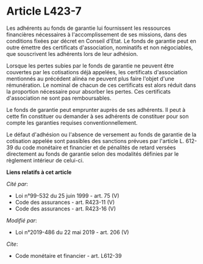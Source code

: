 # Article L423-7

Les adhérents au fonds de garantie lui fournissent les ressources financières nécessaires à l'accomplissement de ses
missions, dans des conditions fixées par décret en Conseil d'Etat. Le fonds de garantie peut en outre émettre des certificats
d'association, nominatifs et non négociables, que souscrivent les adhérents lors de leur adhésion.

Lorsque les pertes subies par le fonds de garantie ne peuvent être couvertes par les cotisations déjà appelées, les
certificats d'association mentionnés au précédent alinéa ne peuvent plus faire l'objet d'une rémunération. Le nominal de
chacun de ces certificats est alors réduit dans la proportion nécessaire pour absorber les pertes. Ces certificats
d'association ne sont pas remboursables.

Le fonds de garantie peut emprunter auprès de ses adhérents. Il peut à cette fin constituer ou demander à ses adhérents de
constituer pour son compte les garanties requises conventionnellement.

Le défaut d'adhésion ou l'absence de versement au fonds de garantie de la cotisation appelée sont passibles des sanctions
prévues par l'article L. 612-39 du code monétaire et financier et de pénalités de retard versées directement au fonds de
garantie selon des modalités définies par le règlement intérieur de celui-ci.

**Liens relatifs à cet article**

_Cité par_:

  - Loi n°99-532 du 25 juin 1999 - art. 75 (V)
  - Code des assurances - art. R423-11 (V)
  - Code des assurances - art. R423-16 (V)

_Modifié par_:

  - Loi n°2019-486 du 22 mai 2019 - art. 206 (V)

_Cite_:

  - Code monétaire et financier - art. L612-39
